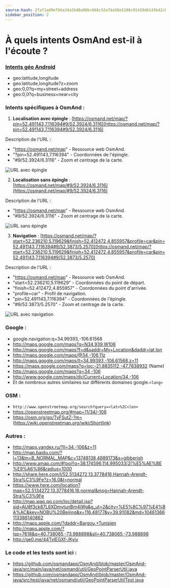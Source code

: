```yaml
---
source-hash: 2faf1ad9efb6a34a2bd8a06bc868c52e7da50e5280c91419d6143b42cb5b72aa 
sidebar_position: 2
---
```


# À quels intents OsmAnd est-il à l'écoute ?

### [Intents géo Android](http://developer.android.com/guide/appendix/g-app-intents.html)
* geo:latitude,longitude
* geo:latitude,longitude?z=zoom
* geo:0,0?q=my+street+address
* geo:0,0?q=business+near+city

### Intents spécifiques à OsmAnd :

1. **Localisation avec épingle** : [https://osmand.net/map/?pin=52.491143,7.116394#9/52.3924/6.3116](https://osmand.net/map/?pin=52.491143,7.116394#9/52.3924/6.3116)

Description de l'URL :
- "https://osmand.net/map" - Ressource web OsmAnd.
- "?pin=52.491143,7.116394" - Coordonnées de l'épingle.
- "#9/52.3924/6.3116" - Zoom et centrage de la carte.

![URL avec épingle](@site/static/img/technical/url_pin.png)

2. **Localisation sans épingle** : [https://osmand.net/map/#9/52.3924/6.3116](https://osmand.net/map/#9/52.3924/6.3116)

Description de l'URL :
- "https://osmand.net/map" - Ressource web OsmAnd.
- "#9/52.3924/6.3116" - Zoom et centrage de la carte.

![URL sans épingle](@site/static/img/technical/url_without_pin.png)

3. **Navigation** : [https://osmand.net/map/?start=52.236210,5.119629&finish=52.412472,4.855957&profile=car&pin=52.491143,7.116394#9/52.3873/5.2570](https://osmand.net/map/?start=52.236210,5.119629&finish=52.412472,4.855957&profile=car&pin=52.491143,7.116394#9/52.3873/5.2570)

Description de l'URL :
- "https://osmand.net/map" - Ressource web OsmAnd.
- "start=52.236210,5.119629" - Coordonnées du point de départ.
- "finish=52.412472,4.855957" - Coordonnées du point d'arrivée.
- "profile=car" - Profil de navigation.
- "pin=52.491143,7.116394" - Coordonnées de l'épingle.
- "#9/52.3873/5.2570" - Zoom et centrage de la carte.

![URL avec navigation](@site/static/img/technical/url_navigation.png)

### Google :
* google.navigation:q=34.99393,-106.61568
* http://maps.google.com/maps?q=N34.939,W106
* http://maps.google.com/maps?f=d&saddr=My+Location&daddr=lat,lon
* http://maps.google.com/maps/@34,-106,11z
* http://maps.google.com/maps/ll=34.99393,-106.61568,z=11
* https://maps.google.com/maps?q=loc:-21.8835112,-47.7838932 (Name)
* http://maps.google.com/maps?q=34,-106
* http://www.google.com/maps/dir/Current+Location/34,-106
* Et de nombreux autres similaires sur différents domaines google.`<lang>`

### OSM :
* `http://www.openstreetmap.org/search?query=<lat>%2C<lon>`
* https://openstreetmap.org/#map=11/34/-106
* https://osm.org/go/TyFSutZ-?m= (https://wiki.openstreetmap.org/wiki/Shortlink)

### Autres :
* http://maps.yandex.ru/?ll=34,-106&z=11
* http://map.baidu.com/?l=13&tn=B_NORMAL_MAP&c=13748138,4889173&s=gibberish
* http://www.amap.com/#!poi!!q=38.174596,114.995033|2|%E5%AE%BE%E9%A6%86&radius=1000
* http://share.here.com/l/52.5134272,13.3778416,Hannah-Arendt-Stra%C3%9Fe?z=16.0&t=normal
* https://www.here.com/location?map=52.5134272,13.3778416,16,normal&msg=Hannah-Arendt-Stra%C3%9Fe
* http://map.wap.qq.com/loc/detail.jsp?sid=AU8f3ck87L6XDmytunBm4iWg&g_ut=2&city=%E5%8C%97%E4%BA%AC&key=NOBU%20Beijing&x=116.48177&y=39.91082&md=10461366113386140862
* http://maps.apple.com/?daddr=Bargou,+Tunisien
* http://maps.apple.com/?lsp=7618&q=40.738065,-73.988898&sll=40.738065,-73.988898
* http://ge0.me/44TvlEGXf-/Kyiv

### Le code et les tests sont ici :
* https://github.com/osmandapp/OsmAnd/blob/master/OsmAnd-java/src/main/java/net/osmand/util/GeoPointParserUtil.java
* https://github.com/osmandapp/OsmAnd/blob/master/OsmAnd-java/src/test/java/net/osmand/util/GeoPointParserUtilTest.java

